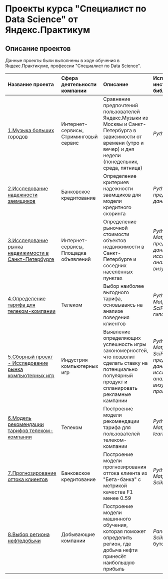 # Проекты курса "Специалист по Data Science" от Яндекс.Практикум

## Описание проектов

Данные проекты были выполнены в ходе обучения в Яндекс.Практикуме, профессии "Специалист по Data Science".

| Название проекта | Сфера деятельности компании | Описание | Используемые инструменты и библиотеки | 
| :---------------------- | :---------------------- | :---------------------- | :---------------------- |
| [1.Музыка больших городов](big_cities_music) | Интернет-сервисы, Стриминговый сервис | Сравнение предпочтений пользователей Яндекс.Музыки из Москвы и Санкт-Петербурга в зависимости от времени (утро и вечер) и дня недели (понедельник, среда, пятница)| *Python*, *Pandas* |
| [2.Исследование надежности заемщиков](credit_scoring) | Банковское кредитование | Определение критериев надежности заемщиков для модели кредитного скоринга| *Python*, *Pandas*,  *предобработка данных*|
| [3.Исследование рынка недвижимости в Санкт-Петербурге](sale_of_apartments) | Интернет-сервисы, Площадка объявлений | Определение рыночной стоимости объектов недвижимости в Санкт-Петербурге и соседних населённых пунктах| *Python*, *Pandas*,  *Matplotlib*, *предобработка данных*, *исследовательский анализ*, *визуализация*|
| [4.Определение тарифа для телеком-компании](tariff_determination) | Телеком | Выбор наиболее выгодного тарифа, основываясь на анализе поведения клиентов| *Python*, *Pandas*, *Matplotlib*, *NumPy*, *SciPy*, *проверка гипотез*|
| [5.Сборный проект - Исследование рынка компьютерных игр](collected_project_1) | Индустрия компьютерных игр| Выявление определяющих успешность игры закономерностей, что позволит сделать ставку на потенциально популярный продукт и спланировать рекламные кампании| *Python*, *Pandas*, *Matplotlib*, *NumPy*, *SciPy*, *предобработка данных*, *исследовательский анализ*, *визуализация*, *проверка гипотез*|
| [6.Модель рекомендации тарифов телеком-компании](ML_tariff_recommendation) | Телеком | Построение модели рекомендации тарифа для пользователей телеком-компании| *Python*, *Pandas*, *Matplotlib*, *Scikit-learn*|
| [7.Прогнозирование оттока клиентов](customer_churn_project) | Банковское кредитование | Построение модели прогнозирования оттока клиента из "Бета-банка" с метрикой качества F1 менее 0.59|*Python*, *Pandas*, *Matplotlib*, *NumPy*, *Scikit-learn*|
| [8.Выбор региона нефтедобычи](oil_well_selection) | Добывающие компании | Построение модели машинного обучения, которая поможет определить регион, где добыча нефти принесёт наибольшую прибыль| *Pandas*, *Matplotlib*, *Scikit-learn*, бутстреп|
